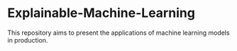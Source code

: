 # Explainable-Machine-Learning
This repository aims to present the applications of machine learning models in production. 
